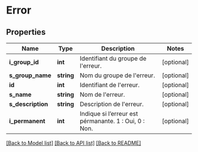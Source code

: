 # Error

## Properties
Name | Type | Description | Notes
------------ | ------------- | ------------- | -------------
**i_group_id** | **int** | Identifiant du groupe de l&#39;erreur. | [optional] 
**s_group_name** | **string** | Nom du groupe de l&#39;erreur. | [optional] 
**id** | **int** | Identifiant de l&#39;erreur. | [optional] 
**s_name** | **string** | Nom de l&#39;erreur. | [optional] 
**s_description** | **string** | Description de l&#39;erreur. | [optional] 
**i_permanent** | **int** | Indique si l’erreur est pérmanante. 1 : Oui, 0 : Non. | [optional] 

[[Back to Model list]](../README.md#documentation-for-models) [[Back to API list]](../README.md#documentation-for-api-endpoints) [[Back to README]](../README.md)


